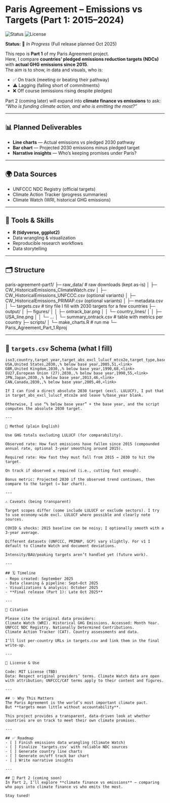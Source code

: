# Paris Agreement – Emissions vs Targets (Part 1: 2015–2024)

![Status](https://img.shields.io/badge/status-in--progress-yellow)
![License](https://img.shields.io/badge/license-MIT-blue)

**Status:** 🚧 *In Progress* (Full release planned Oct 2025)  

This repo is **Part 1** of my Paris Agreement project.  
Here, I compare **countries’ pledged emissions reduction targets (NDCs)** with **actual GHG emissions since 2015**.  
The aim is to show, in data and visuals, who is:

- ✅ On track (meeting or beating their pathway)  
- ⚠️ Lagging (falling short of commitments)  
- ❌ Off course (emissions rising despite pledges)  

Part 2 (coming later) will expand into **climate finance vs emissions** to ask: *“Who is funding climate action, and who is emitting the most?”*

---

## 📊 Planned Deliverables
- **Line charts** — Actual emissions vs pledged 2030 pathway  
- **Bar chart** — Projected 2030 emissions minus pledged target  
- **Narrative insights** — Who’s keeping promises under Paris?

---

## 🌍 Data Sources
- UNFCCC NDC Registry (official targets)  
- Climate Action Tracker (progress summaries)  
- Climate Watch (WRI, historical GHG emissions)  

---

## 🔧 Tools & Skills
- **R (tidyverse, ggplot2)**  
- Data wrangling & visualization  
- Reproducible research workflows  
- Data storytelling  

---

## 🗂️ Structure

paris-agreement-part1/
├─ raw_data/ # raw downloads (kept as-is)
│ ├─ CW_HistoricalEmissions_ClimateWatch.csv
│ ├─ CW_HistoricalEmissions_UNFCCC.csv (optional variants)
│ ├─ CW_HistoricalEmissions_PRIMAP.csv (optional variants)
│ ├─ metadata.csv
│ └─ targets.csv # tiny file I fill with 2030 targets for a few countries
├─ output/
│ ├─ figures/
│ │ ├─ ontrack_bar.png
│ │ └─ country_lines/
│ │ ├─ USA_line.png
│ │ └─ ...
│ └─ summary_ontrack.csv # table with metrics per country
├─ scripts/
│ └─ make_charts.R # run me
└─ Paris_Agreement_Part_1.Rproj

---

## 📄 `targets.csv` Schema (what I fill)

```csv
iso3,country,target_year,target_abs_excl_lulucf_mtco2e,target_type,base_year,reduction_pct,source
USA,United States,2030,,% below base year,2005,51,<link>
GBR,United Kingdom,2030,,% below base year,1990,68,<link>
EU27,European Union (27),2030,,% below base year,1990,55,<link>
JPN,Japan,2030,,% below base year,2013,46,<link>
CAN,Canada,2030,,% below base year,2005,40,<link>

If I can find a direct absolute 2030 target (excl. LULUCF), I put that in target_abs_excl_lulucf_mtco2e and leave %/base_year blank.

Otherwise, I use “% below base year” + the base year, and the script computes the absolute 2030 target.

---

🧠 Method (plain English)

Use GHG totals excluding LULUCF (for comparability).

Observed rate: How fast emissions have fallen since 2015 (compounded annual rate, optional 3-year smoothing around 2015).

Required rate: How fast they must fall from 2015 → 2030 to hit the target.

On track if observed ≤ required (i.e., cutting fast enough).

Bonus metric: Projected 2030 if the observed trend continues, then compare to the target (→ bar chart).

---

⚠️ Caveats (being transparent)

Target scopes differ (some include LULUCF or exclude sectors). I try to use economy-wide excl. LULUCF where possible and clearly note sources.

COVID & shocks: 2015 baseline can be noisy; I optionally smooth with a 3-year average.

Different datasets (UNFCCC, PRIMAP, GCP) vary slightly. For v1 I default to Climate Watch and document deviations.

Intensity/BAU/peaking targets aren’t handled yet (future work).

---

## 🗓️ Timeline
- Repo created: September 2025  
- Data cleaning & pipeline: Sept–Oct 2025  
- Visualizations & analysis: October 2025  
- **Final release (Part 1): Late Oct 2025**

---

📝 Citation

Please cite the original data providers:
Climate Watch (WRI). Historical GHG Emissions. Accessed: Month Year.
UNFCCC NDC Registry. Nationally Determined Contributions.
Climate Action Tracker (CAT). Country assessments and data.

I’ll list per-country URLs in targets.csv and link them in the final write-up.

---

🔐 License & Use

Code: MIT License (TBD)
Data: Respect original providers’ terms. Climate Watch data are open with attribution; UNFCCC/CAT terms apply to their content and figures.

---

## ✨ Why This Matters
The Paris Agreement is the world’s most important climate pact.  
But **targets mean little without accountability**.  

This project provides a transparent, data-driven look at whether countries are on track to meet their own climate promises.

---

## ✅ Roadmap
- [ ] Finish emissions data wrangling (Climate Watch)  
- [ ] Finalize `targets.csv` with reliable NDC sources  
- [ ] Generate country line charts  
- [ ] Generate on/off track bar chart  
- [ ] Write narrative insights  

---

## 📌 Part 2 (coming soon)
In Part 2, I’ll explore **climate finance vs emissions** — comparing who pays into climate finance vs who emits the most.  

Stay tuned!